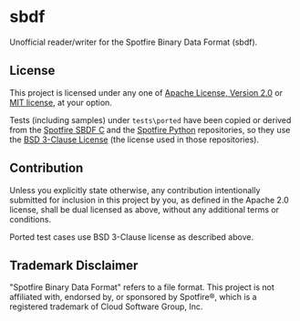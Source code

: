 # sbdf

Unofficial reader/writer for the Spotfire Binary Data Format (sbdf).

## License

This project is licensed under any one of [Apache License, Version
2.0](LICENSE-APACHE) or [MIT license](LICENSE-MIT), at your option.

Tests (including samples) under `tests\ported` have been copied or derived from
the [Spotfire SBDF C](https://github.com/spotfiresoftware/spotfire-sbdf-c) and
the [Spotfire Python](https://github.com/spotfiresoftware/spotfire-python)
repositories, so they use the [BSD 3-Clause License](tests/ported/LICENSE)
(the license used in those repositories).

## Contribution

Unless you explicitly state otherwise, any contribution intentionally submitted
for inclusion in this project by you, as defined in the Apache 2.0 license,
shall be dual licensed as above, without any additional terms or conditions.

Ported test cases use BSD 3-Clause license as described above.

## Trademark Disclaimer

"Spotfire Binary Data Format" refers to a file format. This project is not
affiliated with, endorsed by, or sponsored by Spotfire®, which is a registered
trademark of Cloud Software Group, Inc.
